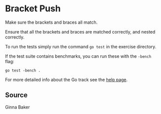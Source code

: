 # Bracket Push

Make sure the brackets and braces all match.

Ensure that all the brackets and braces are matched correctly,
and nested correctly.

To run the tests simply run the command `go test` in the exercise directory.

If the test suite contains benchmarks, you can run these with the `-bench`
flag:

    go test -bench .

For more detailed info about the Go track see the [help
page](http://exercism.io/languages/go).

## Source

Ginna Baker
